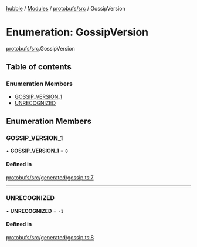 [hubble](../README.md) / [Modules](../modules.md) / [protobufs/src](../modules/protobufs_src.md) / GossipVersion

# Enumeration: GossipVersion

[protobufs/src](../modules/protobufs_src.md).GossipVersion

## Table of contents

### Enumeration Members

- [GOSSIP\_VERSION\_1](protobufs_src.GossipVersion.md#gossip_version_1)
- [UNRECOGNIZED](protobufs_src.GossipVersion.md#unrecognized)

## Enumeration Members

### GOSSIP\_VERSION\_1

• **GOSSIP\_VERSION\_1** = ``0``

#### Defined in

[protobufs/src/generated/gossip.ts:7](https://github.com/vinliao/hubble/blob/f898740/packages/protobufs/src/generated/gossip.ts#L7)

___

### UNRECOGNIZED

• **UNRECOGNIZED** = ``-1``

#### Defined in

[protobufs/src/generated/gossip.ts:8](https://github.com/vinliao/hubble/blob/f898740/packages/protobufs/src/generated/gossip.ts#L8)
